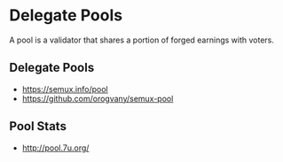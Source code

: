 # Delegate Pools

A pool is a validator that shares a portion of forged earnings with voters.

## Delegate Pools

- https://semux.info/pool
- https://github.com/orogvany/semux-pool

## Pool Stats

- http://pool.7u.org/
